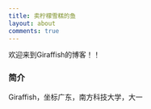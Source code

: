 ```yaml
---
title: 卖柠檬雪糕的鱼
layout: about
comments: true
---
```

欢迎来到Giraffish的博客！！

### 简介

Giraffish，坐标广东，南方科技大学，大一
